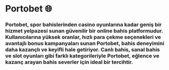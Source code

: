 # Portobet 🌐
### Portobet, spor bahislerinden casino oyunlarına kadar geniş bir hizmet yelpazesi sunan güvenilir bir online bahis platformudur. Kullanıcılarına yüksek oranlar, hızlı para çekme seçenekleri ve avantajlı bonus kampanyaları sunan Portobet, bahis deneyimini daha kazançlı ve keyifli hale getiriyor. Canlı bahis, sanal bahis ve slot oyunları gibi farklı kategorileriyle Portobet, eğlence ve kazanç arayan bahis severler için ideal bir tercihtir.
